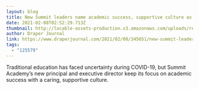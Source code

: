 ```yaml
---
layout: blog
title: New Summit leaders name academic success, supportive culture as goals 
date: 2021-02-08T02:52:29.713Z
thumbnail: http://locable-assets-production.s3.amazonaws.com/uploads/resource/file/797723/Summit01.jpg?timestamp=1620498273
author: Draper Journal
link: https://www.draperjournal.com/2021/02/08/345651/new-summit-leaders-name-academic-success-supportive-culture-as-goals
tags:
  - "125579"
---
```

Traditional education has faced uncertainty during COVID-19, but Summit Academy’s new principal and executive director keep its focus on academic success with a caring, supportive culture.
